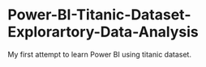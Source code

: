 # Power-BI-Titanic-Dataset-Explorartory-Data-Analysis

My first attempt to learn Power BI using titanic dataset.
